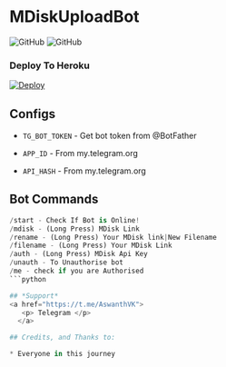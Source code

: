 # MDiskUploadBot

![GitHub](https://img.shields.io/github/license/AswanthVK/MDiskUploadBot?label=license)
![GitHub](https://img.shields.io/badge/Version-Beta-green)

### Deploy To Heroku
[![Deploy](https://www.herokucdn.com/deploy/button.svg)](https://heroku.com/deploy?template=https://github.com/AswanthVK/New-MDiskUploadBot)

## Configs

* `TG_BOT_TOKEN`  - Get bot token from @BotFather

* `APP_ID`     - From my.telegram.org 

* `API_HASH`    - From my.telegram.org

## Bot Commands
```python
/start - Check If Bot is Online!
/mdisk - (Long Press) MDisk Link
/rename - (Long Press) Your MDisk link|New Filename
/filename - (Long Press) Your MDisk Link
/auth - (Long Press) MDisk Api Key
/unauth - To Unauthorise bot
/me - check if you are Authorised 
```python

## *Support*
<a href="https://t.me/AswanthVK">
   <p> Telegram </p>
  </a>

## Credits, and Thanks to:

* Everyone in this journey 
